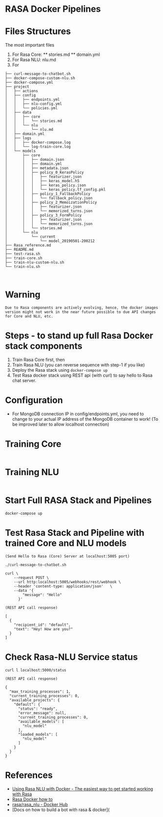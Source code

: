 # RASA Docker Pipelines

# Files Structures
The most important files
1. For Rasa Core: 
** stories.md
** domain.yml
2. For Rasa NLU: nlu.md
3. For 
```
├── curl-message-to-chatbot.sh
├── docker-compose-custom-nlu.sh
├── docker-compose.yml
├── project
│   ├── actions
│   ├── config
│   │   ├── endpoints.yml
│   │   ├── nlu-config.yml
│   │   └── policies.yml
│   ├── data
│   │   ├── core
│   │   │   └── stories.md
│   │   └── nlu
│   │       └── nlu.md
│   ├── domain.yml
│   ├── logs
│   │   ├── docker-compose.log
│   │   └── log-train-core.log
│   └── models
│       ├── core
│       │   ├── domain.json
│       │   ├── domain.yml
│       │   ├── metadata.json
│       │   ├── policy_0_KerasPolicy
│       │   │   ├── featurizer.json
│       │   │   ├── keras_model.h5
│       │   │   ├── keras_policy.json
│       │   │   └── keras_policy.tf_config.pkl
│       │   ├── policy_1_FallbackPolicy
│       │   │   └── fallback_policy.json
│       │   ├── policy_2_MemoizationPolicy
│       │   │   ├── featurizer.json
│       │   │   └── memorized_turns.json
│       │   ├── policy_3_FormPolicy
│       │   │   ├── featurizer.json
│       │   │   └── memorized_turns.json
│       │   └── stories.md
│       └── nlu
│           └── current
│               └── model_20190501-200212
├── Rasa_reference.md
├── README.md
├── test-rasa.sh
├── train-core.sh
├── train-nlu-custom-nlu.sh
└── train-nlu.sh



```
# Warning
`Due to Rasa components are actively evolving, hence, the docker images version might not work in the near future possible to due API changes for Core and NLU, etc.`

# Steps - to stand up full Rasa Docker stack components
1. Train Rasa Core first, then
2. Train Rasa NLU (you can reverse sequence with step-1 if you like)
3. Deploy the Rasa stack using `docker-compose up`
4. Test Rasa docker stack using REST api (with curl) to say hello to Rasa chat server.

# Configuration 
* For MongoDB connection IP in config/endpoints.yml, you need to change to your actual IP address of the MongoDB container to work!
  (To be improved later to allow localhost connection)
  
# Training Core
```
```

# Training NLU
```
```

# Start Full RASA Stack and Pipelines
```
docker-compose up
```

# Test Rasa Stack and Pipeline with trained Core and NLU models
```
(Send Hello to Rasa (Core) Server at localhost:5005 port)

./curl-message-to-chatbot.sh 

curl \
    --request POST \
    --url http:localhost:5005/webhooks/rest/webhook \
    --header 'content-type: application/json'   \
    --data '{
        "message": "Hello"
      }'

(REST API call response)

[
  {
    "recipient_id": "default",
    "text": "Hey! How are you?"
  }
]
```

# Check Rasa-NLU Service status
```
curl l localhost:5000/status

(REST API call response)

{
  "max_training_processes": 1,
  "current_training_processes": 0,
  "available_projects": {
    "default": {
      "status": "ready",
      "error_message": null,
      "current_training_processes": 0,
      "available_models": [
        "nlu_model"
      ],
      "loaded_models": [
        "nlu_model"
      ]
    }
  }
}
```

# References
* [Using Rasa NLU with Docker - The easiest way to get started working with Rasa](https://blog.spg.ai/using-rasa-nlu-with-docker-96b86856b392)
* [Rasa Docker how to](https://rasa.com/docs/core/docker_walkthrough/)
* [rasa/rasa_nlu - Docker Hub](https://hub.docker.com/r/rasa/rasa_nlu/)
* [Docs on how to build a bot with rasa & docker](



